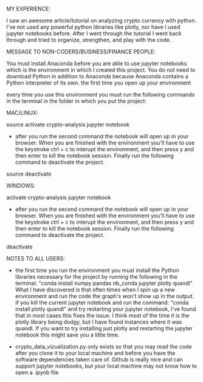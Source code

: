 MY EXPERIENCE:

I saw an awesome article/tutorial on analyzing crypto currency with python. I've not used any powerful python libraries 
like plotly, nor have I used jupyter notebooks before. After I went through the tutorial I went back through and tried to 
organize, strengthen, and play with the code. 

MESSAGE TO NON-CODERS/BUSINESS/FINANCE PEOPLE:

You must install Anaconda before you are able to use jupyter notebooks which is the 
environment in which I created this project. You do not need to download Python in addition
to Anaconda because Anaconda contains a Python interpreter of its own. the first time you 
open up your environment 

every time you use this environment you must run the following commands in the terminal
in the folder in which you put the project:

MAC/LINUX:

source activate crypto-analysis
jupyter notebook

- after you run the second command the notebook will open up in your browser.
  When you are finished with the environment you'll have to use the keystroke ctrl + c
  to interupt the environment, and then press y and then enter to kill the notebook session.
  Finally run the following command to deactivate the project.
  
source deactivate

WINDOWS:

activate crypto-analysis
jupyter notebook

- after you run the second command the notebook will open up in your browser.
  When you are finished with the environment you'll have to use the keystroke ctrl + c
  to interupt the environment, and then press y and then enter to kill the notebook session.
  Finally run the following command to deactivate the project.
  
deactivate

NOTES TO ALL USERS:

- the first time you run the environment you must install the Python libraries necessary
  for the project by running the following in the terminal:
  "conda install numpy pandas nb_conda jupyter plotly quandl"
  What I have discovered is that often times when I spin up a new environment and run the code
  the graph's won't show up in the output. if you kill the current jupyter
  notebook and run the command:
  "conda install plotly quandl"
  and try restarting your jupyter notebook, I've found that in most cases this fixes the
  issue. I think most of the time it is the plotly library being dodgy, but I have found 
  instances where it was quandl. If you want to try installing just plotly and restarting 
  the jupyter notebook this might save you a little time.
  
- crypto_data_vizualization.py only exists so that you may read the code after you clone it
  to your local machine and before you have the software dependencies taken care of. Github
  is really nice and can support jupyter notebooks, but your local machine may not know how 
  to open a .ipynb file

  
  
